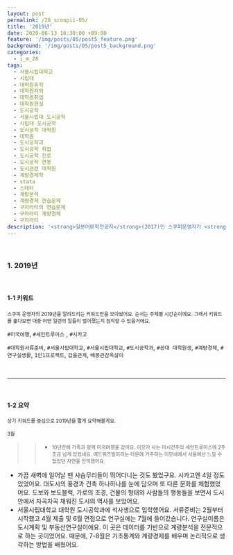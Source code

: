 ```yaml
---
layout: post
permalink: /28_scoopii-05/
title: '2019년'
date: 2020-06-13 16:30:00 +09:00
feature: '/img/posts/05/post5_feature.png'
background: '/img/posts/05/post5_background.png'
categories:
  - i_m_28
tags:
  - 서울시립대학교
  - 시립대
  - 대학원휴학
  - 대학원자퇴
  - 대학원취업
  - 대학원현실
  - 도시공학
  - 서울시립대 도시공학
  - 시립대 도시공학
  - 도시공학 대학원
  - 대학원
  - 도시공학과
  - 도시공학 취업
  - 도시공학 진로
  - 도시공학 연봉
  - 도시관련 대학원
  - 계량경제학
  - stata
  - 스테타
  - 계랑분석
  - 계량경제 연습문제
  - 구자라티의 연습문제
  - 구자라티 계량경제
  - 구자라티
description: '<strong>일본어문학전공자</strong>(2017)인 스쿠피운영자가 <strong>부산국제영화제</strong>(2018)에서 일하다가 <strong>서울시립대학교 도시공학전공으로 석사</strong>(2019)를 한 이유?'
---
```


<br>

### 1. 2019년

<br>

#### 1-1 키워드

<span style="font-size: 0.8em;">스쿠피 운영자의 2019년을 알려드리는 키워드만을 모아놨어요. 순서는 주제별 시간순이에요. 그래서 키워드를 훑다보면 대충 어떤 일련의 일들이 벌어졌는지 짐작할 수 있을거에요.</span>

`#미국여행`,  `#세인트루이스` ,  `#시카고` 

`#대학원서류준비`,  `#서울시립대학교`,  `#서울시립대학교`,  `#도시공학과`,  `#공대 대학원생`, `#계량경제`,  `#연구실생활`, `1인1프로젝트`, `갑을관계`, `배봉관감옥살이`

<br>

---

<br>

#### 1-2 요약

<span style="font-size: 0.8em;">상기 키워드를 중심으로 2019년을 짧게 요약해볼게요. </span>

<span style="font-size: 0.8em;">3월</span>

> > * <span style="font-size: 0.8em;">10년만에 가족과 함께 미국여행을 갔어요. 이모가 사는 미시건주의 세인트루이스에 2주 조금 넘게 있었네요. 에드워즈빌이라는 타운에 거주하는 이모네에서 서울에선 느낄 수 없었던 자연을 만끽했어요. </span>

* 가끔 새벽에 일어날 땐 사슴무리들이 뛰어다니는 것도 봤었구요. 시카고엔 4일 정도 있었어요. 대도시의 풍경과 건축 하나하나를 눈에 담으며 또 다른 문화를 체험했었어요. 도보와 보도블럭, 가로의 조경, 건물의 형태와 사람들의 행동들을 보면서 도시 안에서 차곡차곡 채워진 도시의 역사를 보았어요. </span>
* 서울시립대학교 대학원 도시공학과에 석사생으로 입학했어요. 서류준비는 2월부터 시작했고 4월 제출 및 6월 면접으로 연구실에는 7월에 들어갔습니다. 연구실이름은 도시계획 및 부동산연구실이에요. 이 곳은 데이터를 기반으로 계량분석을 전문적으로 하는 곳이었어요. 때문에, 7-8월은 기초통계와 계량경제를 배우며 논리적으로 생각하는 방법을 배웠어요. 







 



